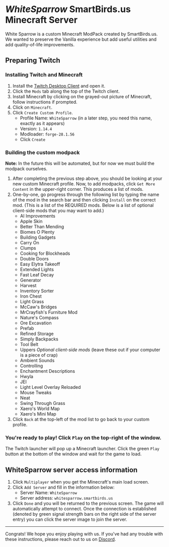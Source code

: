 # *WhiteSparrow* SmartBirds.us Minecraft Server

White Sparrow is a custom Minecraft ModPack created by SmartBirds.us. We wanted to preserve the Vanilla experience but add useful utilities and add quality-of-life improvements. 

## Preparing Twitch

### Installing Twitch and Minecraft
1. Install the [Twitch Desktop Client](https://www.twitch.tv/download) and open it.
2. Click the `Mods` tab along the top of the Twitch client.
3. Install Minecraft by clicking on the grayed-out picture of Minecraft, follow instructions if prompted.
4. Click on `Minecraft`.
5. Click `Create Custom Profile`.
    - Profile Name: `WhiteSparrow` (in a later step, you need this name, exactly as it appears)
    - Version: `1.14.4`
    - Modloader: `forge-28.1.56`
    - Click `Create`

### Building the custom modpack
**Note:** In the future this will be automated, but for now we must build the modpack ourselves.
1. After completing the previous step above, you should be looking at your new custom Minecraft profile. Now, to add modpacks, click `Get More Content` in the upper-right corner. This produces a list of mods.
2. One-by-one, go progress through the following list by typing the name of the mod in the search bar and then clicking `Install` on the correct mod. (This is a list of the REQUIRED mods. Below is a list of optional client-side mods that you may want to add.)
    - AI Improvements
    - Apple Skin
    - Better Than Mending
    - Biomes O Plenty
    - Building Gadgets
    - Carry On
    - Clumps
    - Cooking for Blockheads
    - Double Doors
    - Easy Elytra Takeoff
    - Extended Lights
    - Fast Leaf Decay
    - Generator
    - Harvest
    - Inventory Sorter
    - Iron Chest
    - Light Grass
    - McCaw's Bridges
    - MrCrayfish's Furniture Mod
    - Nature's Compass
    - Ore Excavation
    - Prefab
    - Refined Storage
    - Simply Backpacks
    - Tool Belt
    - Uppers
*Optional client-side mods* (leave these out if your computer is a piece of crap)
    - Ambient Sounds
    - Controlling
    - Enchantment Descriptions
    - Hwyla
    - JEI
    - Light Level Overlay Reloaded
    - Mouse Tweaks
    - Neat
    - Swing Through Grass
    - Xaero's World Map
    - Xaero's Mini Map
3. Click `Back` at the top-left of the mod list to go back to your custom profile.

### You're ready to play! Click `Play` on the top-right of the window.
The Twitch launcher will pop up a Minecraft launcher. Click the green `Play` button at the bottom of the window and wait for the game to load.

## WhiteSparrow server access information
1. Click `Multiplayer` when you get the Minecraft's main load screen.
2. Click `Add Server` and fill in the information below:
    - Server Name: `WhiteSparrow`
    - Server address: `whitesparrow.smartbirds.us`
3. Click `Done` and you will be returned to the previous screen. The game will automatically attempt to connect. Once the connection is established (denoted by green signal strength bars on the right side of the server entry) you can click the server image to join the server.

---

Congrats! We hope you enjoy playing with us. If you've had any trouble with these instructions, please reach out to us on [Discord](community-guidelines.md).
